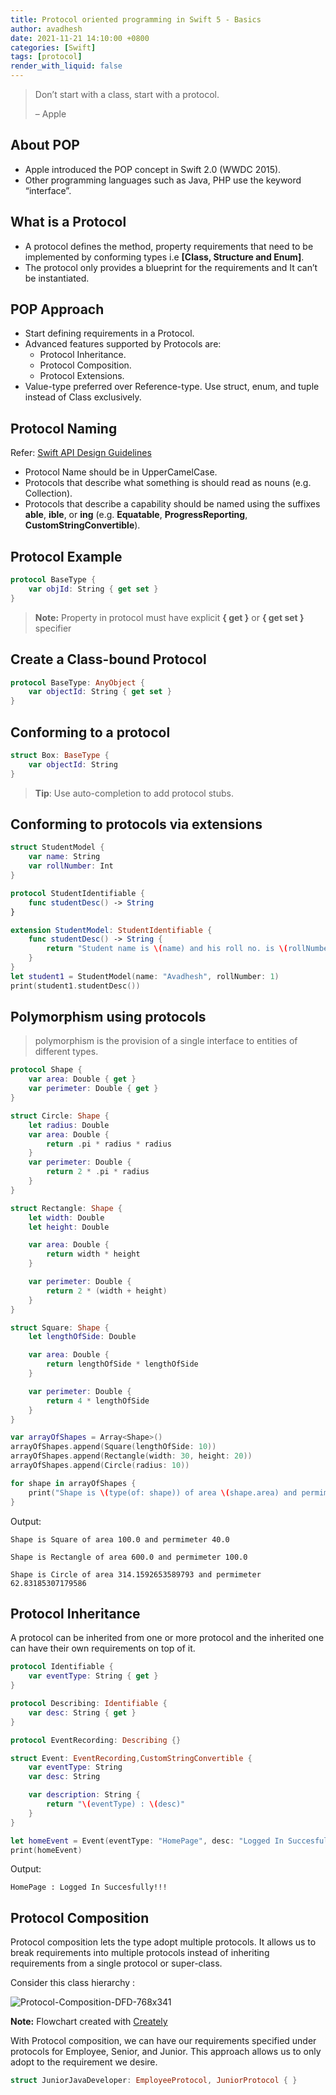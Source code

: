 ```yaml
---
title: Protocol oriented programming in Swift 5 - Basics
author: avadhesh
date: 2021-11-21 14:10:00 +0800
categories: [Swift]
tags: [protocol]
render_with_liquid: false
---
```


> Don’t start with a class, start with a protocol.
> 
> – Apple

## About POP
- Apple introduced the POP concept in Swift 2.0 (WWDC 2015).
- Other programming languages such as Java, PHP use the keyword “interface”.

## What is a Protocol

- A protocol defines the method, property requirements that need to be implemented by conforming types i.e __[Class, Structure and Enum]__.
- The protocol only provides a blueprint for the requirements and It can’t be instantiated.

## POP Approach

- Start defining requirements in a Protocol.
- Advanced features supported by Protocols are:
  - Protocol Inheritance.
  - Protocol Composition.
  - Protocol Extensions.
- Value-type preferred over Reference-type. Use struct, enum, and tuple instead of Class exclusively.

## Protocol Naming

Refer: [Swift API Design Guidelines](https://swift.org/documentation/api-design-guidelines/)
- Protocol Name should be in UpperCamelCase.
- Protocols that describe what something is should read as nouns (e.g. Collection).
- Protocols that describe a capability should be named using the suffixes __able__, __ible__, or __ing__ (e.g. __Equatable__, __ProgressReporting__, __CustomStringConvertible__).

## Protocol Example

```swift
protocol BaseType {
    var objId: String { get set }
}
```
> __Note:__ Property in protocol must have explicit __{ get }__ or __{ get set }__ specifier

## Create a Class-bound Protocol

```swift
protocol BaseType: AnyObject {
    var objectId: String { get set }
}
```

## Conforming to a protocol

```swift
struct Box: BaseType {
    var objectId: String
}
```

> __Tip__: Use auto-completion to add protocol stubs.

## Conforming to protocols via extensions

```swift
struct StudentModel {
    var name: String
    var rollNumber: Int
}

protocol StudentIdentifiable {
    func studentDesc() -> String
}

extension StudentModel: StudentIdentifiable {
    func studentDesc() -> String {
        return "Student name is \(name) and his roll no. is \(rollNumber)"
    }
}
let student1 = StudentModel(name: "Avadhesh", rollNumber: 1)
print(student1.studentDesc())
```

## Polymorphism using protocols
> polymorphism is the provision of a single interface to entities of different types.

```swift
protocol Shape {
    var area: Double { get }
    var perimeter: Double { get }
}

struct Circle: Shape {
    let radius: Double
    var area: Double {
        return .pi * radius * radius
    }
    var perimeter: Double {
        return 2 * .pi * radius
    }
}

struct Rectangle: Shape {
    let width: Double
    let height: Double

    var area: Double {
        return width * height
    }

    var perimeter: Double {
        return 2 * (width + height)
    }
}

struct Square: Shape {
    let lengthOfSide: Double

    var area: Double {
        return lengthOfSide * lengthOfSide
    }

    var perimeter: Double {
        return 4 * lengthOfSide
    }
}

var arrayOfShapes = Array<Shape>()
arrayOfShapes.append(Square(lengthOfSide: 10))
arrayOfShapes.append(Rectangle(width: 30, height: 20))
arrayOfShapes.append(Circle(radius: 10))

for shape in arrayOfShapes {
    print("Shape is \(type(of: shape)) of area \(shape.area) and permimeter \(shape.perimeter)")
}
```

Output:
```
Shape is Square of area 100.0 and permimeter 40.0

Shape is Rectangle of area 600.0 and permimeter 100.0

Shape is Circle of area 314.1592653589793 and permimeter 62.83185307179586
```

## Protocol Inheritance

A protocol can be inherited from one or more protocol and the inherited one can have their own requirements on top of it.

```swift
protocol Identifiable {
    var eventType: String { get }
}

protocol Describing: Identifiable {
    var desc: String { get }
}

protocol EventRecording: Describing {}

struct Event: EventRecording,CustomStringConvertible {
    var eventType: String
    var desc: String

    var description: String {
        return "\(eventType) : \(desc)"
    }
}

let homeEvent = Event(eventType: "HomePage", desc: "Logged In Succesfully!!!")
print(homeEvent)
```

Output:
```
HomePage : Logged In Succesfully!!!
```

## Protocol Composition
Protocol composition lets the type adopt multiple protocols. It allows us to break requirements into multiple protocols instead of inheriting requirements from a single protocol or super-class.

Consider this class hierarchy :

![Protocol-Composition-DFD-768x341](//images.contentful.com/uhmar3aa2ux0/4g6rg2i6dZS24plPhMQ7Id/115f81d8832d1e0aa97b23ddb208fe08/Protocol-Composition-DFD-768x341.png)

__Note:__ Flowchart created with [Creately](https://creately.com/)

With Protocol composition, we can have our requirements specified under protocols for Employee, Senior, and Junior. This approach allows us to only adopt to the requirement we desire.

```swift
struct JuniorJavaDeveloper: EmployeeProtocol, JuniorProtocol { } 
```
